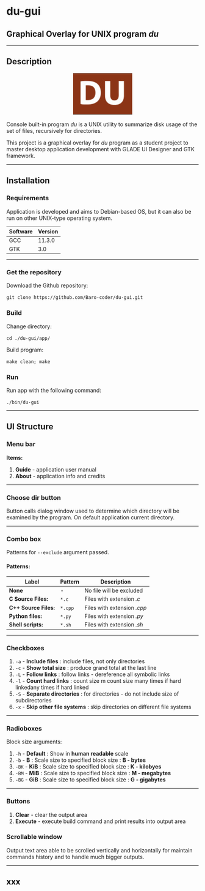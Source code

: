 # du-gui

## Graphical Overlay for UNIX program *du*

---

## **Description**

<p align="center">
  <img src="https://raw.githubusercontent.com/Baro-coder/du-gui/master/app/ui/img/logo.png"></img>
</p>

Console built-in program *du* is a UNIX utility to summarize disk usage of the set of files, recursively for directories.

This project is a graphical overlay for *du* program as a student project to master desktop application development with GLADE UI Designer and GTK framework.

---

## **Installation**

### **Requirements**

Application is developed and aims to Debian-based OS, but it can also be run on other UNIX-type operating system.

| Software | Version |
|---|---|
|GCC|11.3.0|
|GTK|3.0|

---

### **Get the repository**

Download the Github repository:

``` console
git clone https://github.com/Baro-coder/du-gui.git
```

### **Build**

Change directory:

``` console
cd ./du-gui/app/
```

Build program:

``` console
make clean; make
```

### **Run**

Run app with the following command:

``` console
./bin/du-gui
```

---

## **UI Structure**

### **Menu bar**

**Items:**

1. **Guide** - application user manual
2. **About** - application info and credits

---

### **Choose dir button**

Button calls dialog window used to determine which directory will be examined by the program. On default application current directory.

---

### **Combo box**

Patterns for `--exclude` argument passed.

#### **Patterns:**

|Label|Pattern|Description|
|---|---|---|
|**None** | *-* | No file will be excluded
|**C Source Files:**  | `*.c` | Files with extension *.c*
|**C++ Source Files:**  | `*.cpp` | Files with extension *.cpp*
|**Python files:** | `*.py` | Files with extension *.py*
|**Shell scripts:** | `*.sh` | Files with extension *.sh*

---

### **Checkboxes**

1. `-a` - **Include files** : include files, not only directories
2. `-c` - **Show total size** : produce grand total at the last line
3. `-L` - **Follow links** : follow links - dereference all symbolic links
4. `-l` - **Count hard links** :  count size m count size many times if hard linkedany times if hard linked
5. `-S` - **Separate directories** : for directories - do not include size of subdirectories
6. `-x` - **Skip other file systems** : skip directories on different file systems

---

### **Radioboxes**

Block size arguments:

1. `-h` - **Default** : Show in **human readable** scale
2. `-b` - **B** : Scale size to specified block size : **B - bytes**
3. `-BK` - **KiB** : Scale size to specified block size : **K - kilobyes**
4. `-BM` - **MiB** : Scale size to specified block size : **M - megabytes**
5. `-BG` - **GiB** : Scale size to specified block size : **G - gigabytes**

---

### **Buttons**

1. **Clear** - clear the output area
2. **Execute** - execute build command and print results into output area

### **Scrollable window**

Output text area able to be scrolled vertically and horizontally for maintain commands history and to handle much bigger outputs.

---

## xxx
